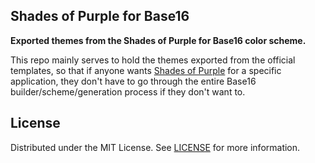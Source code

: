 ## Shades of Purple for Base16

**Exported themes from the Shades of Purple for Base16 color scheme.**

This repo mainly serves to hold the themes exported from the official templates, so that if anyone wants [Shades of Purple](https://github.com/demartini/base16-shades-of-purple) for a specific application, they don't have to go through the entire Base16 builder/scheme/generation process if they don't want to.

## License

Distributed under the MIT License. See [LICENSE](LICENSE) for more information.
